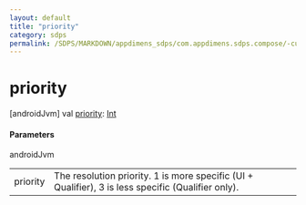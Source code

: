 ```yaml
---
layout: default
title: "priority"
category: sdps
permalink: /SDPS/MARKDOWN/appdimens_sdps/com.appdimens.sdps.compose/-custom-dp-entry/priority.html
---
```


# priority

[androidJvm]
val [priority](priority.md): [Int](https://kotlinlang.org/api/core/kotlin-stdlib/kotlin/-int/index.html)

#### Parameters

androidJvm

| | |
|---|---|
| priority | The resolution priority. 1 is more specific (UI + Qualifier), 3 is less specific (Qualifier only). |